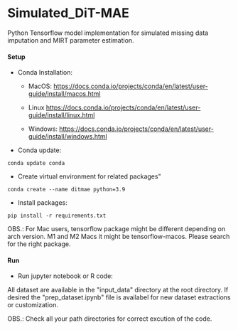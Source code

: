 # Simulated_DiT-MAE
Python Tensorflow model implementation for simulated missing data imputation and MIRT parameter estimation.

#### Setup

- Conda Installation:
    - MacOS:
    https://docs.conda.io/projects/conda/en/latest/user-guide/install/macos.html

    - Linux
    https://docs.conda.io/projects/conda/en/latest/user-guide/install/linux.html

    - Windows:
    https://docs.conda.io/projects/conda/en/latest/user-guide/install/windows.html


- Conda update:

```shell
conda update conda
```

- Create virtual environment for related packages"

```shell
conda create --name ditmae python=3.9
```

- Install packages:

```shell
pip install -r requirements.txt
```

OBS.: For Mac users, tensorflow package might be different depending on arch version. M1 and M2 Macs it might be tensorflow-macos. Please
search for the right package.

#### Run

- Run jupyter notebook or R code:

All dataset are available in the "input_data" directory at the root directory. If desired the "prep_dataset.ipynb" file is availabel for new dataset extractions or customization.

OBS.: Check all your path directories for correct excution of the code.

